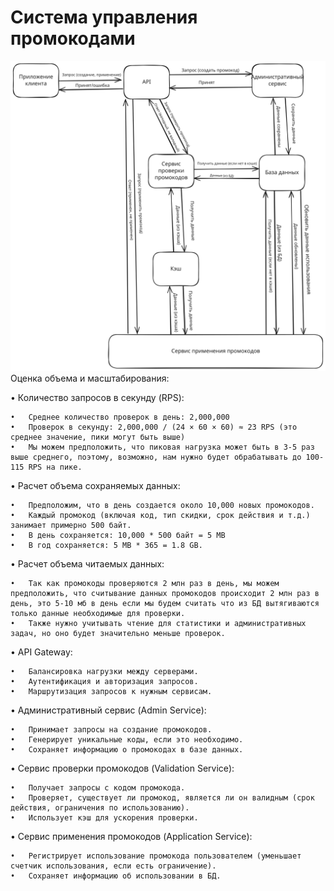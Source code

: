 # Система управления промокодами
![](Схема.svg)
Оценка объема и масштабирования:

•   Количество запросов в секунду (RPS):

    •   Среднее количество проверок в день: 2,000,000
    •   Проверок в секунду: 2,000,000 / (24 × 60 × 60) ≈ 23 RPS (это среднее значение, пики могут быть выше)
    •   Мы можем предположить, что пиковая нагрузка может быть в 3-5 раз выше среднего, поэтому, возможно, нам нужно будет обрабатывать до 100-115 RPS на пике.
    
•   Расчет объема сохраняемых данных:

    •   Предположим, что в день создается около 10,000 новых промокодов.
    •   Каждый промокод (включая код, тип скидки, срок действия и т.д.) занимает примерно 500 байт.
    •   В день сохраняется: 10,000 * 500 байт = 5 MB
    •   В год сохраняется: 5 MB * 365 = 1.8 GB.
    
•   Расчет объема читаемых данных:

    •   Так как промокоды проверяются 2 млн раз в день, мы можем предположить, что считывание данных промокодов происходит 2 млн раз в день, это 5-10 мб в день если мы будем считать что из БД вытягиваются только данные необходимые для проверки.
    •   Также нужно учитывать чтение для статистики и административных задач, но оно будет значительно меньше проверок.


•   API Gateway:

    •   Балансировка нагрузки между серверами.
    •   Аутентификация и авторизация запросов.
    •   Маршрутизация запросов к нужным сервисам.
    
•   Административный сервис (Admin Service):

    •   Принимает запросы на создание промокодов.
    •   Генерирует уникальные коды, если это необходимо.
    •   Сохраняет информацию о промокодах в базе данных.
    
•   Сервис проверки промокодов (Validation Service):

    •   Получает запросы с кодом промокода.
    •   Проверяет, существует ли промокод, является ли он валидным (срок действия, ограничения по использованию).
    •   Использует кэш для ускорения проверки.
•  Сервис применения промокодов (Application Service):

    •   Регистрирует использование промокода пользователем (уменьшает счетчик использования, если есть ограничение).
    •   Сохраняет информацию об использовании в БД.
